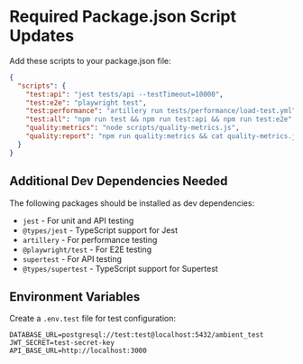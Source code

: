 
# Required Package.json Script Updates

Add these scripts to your package.json file:

```json
{
  "scripts": {
    "test:api": "jest tests/api --testTimeout=10000",
    "test:e2e": "playwright test",
    "test:performance": "artillery run tests/performance/load-test.yml",
    "test:all": "npm run test && npm run test:api && npm run test:e2e",
    "quality:metrics": "node scripts/quality-metrics.js",
    "quality:report": "npm run quality:metrics && cat quality-metrics.json"
  }
}
```

## Additional Dev Dependencies Needed

The following packages should be installed as dev dependencies:

- `jest` - For unit and API testing
- `@types/jest` - TypeScript support for Jest
- `artillery` - For performance testing  
- `@playwright/test` - For E2E testing
- `supertest` - For API testing
- `@types/supertest` - TypeScript support for Supertest

## Environment Variables

Create a `.env.test` file for test configuration:

```
DATABASE_URL=postgresql://test:test@localhost:5432/ambient_test
JWT_SECRET=test-secret-key
API_BASE_URL=http://localhost:3000
```
